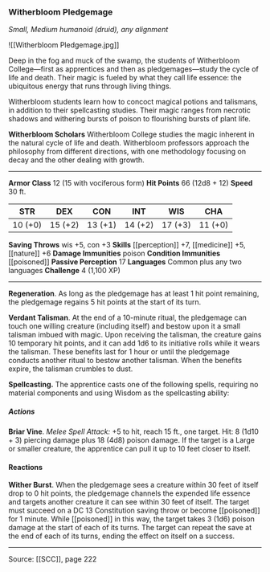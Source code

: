### Witherbloom Pledgemage
_Small, Medium humanoid (druid), any alignment_

![[Witherbloom Pledgemage.jpg]]

Deep in the fog and muck of the swamp, the students of Witherbloom College—first as apprentices and then as pledgemages—study the cycle of life and death. Their magic is fueled by what they call life essence: the ubiquitous energy that runs through living things.

Witherbloom students learn how to concoct magical potions and talismans, in addition to their spellcasting studies. Their magic ranges from necrotic shadows and withering bursts of poison to flourishing bursts of plant life.


**Witherbloom Scholars** Witherbloom College studies the magic inherent in the natural cycle of life and death. Witherbloom professors approach the philosophy from different directions, with one methodology focusing on decay and the other dealing with growth.





---

**Armor Class** 12 (15 with vociferous form)
**Hit Points** 66 (12d8 + 12)
**Speed** 30 ft.

| STR     | DEX     | CON     | INT     | WIS     | CHA     |
|---------|---------|---------|---------|---------|---------|
| 10 (+0) | 15 (+2) | 13 (+1) | 14 (+2) | 17 (+3) | 11 (+0) |

**Saving Throws** wis +5, con +3
**Skills** [[perception]] +7, [[medicine]] +5, [[nature]] +6
**Damage Immunities** poison
**Condition Immunities** [[poisoned]]
**Passive Perception** 17
**Languages** Common plus any two languages
**Challenge** 4 (1,100 XP)

---

**Regeneration**. As long as the pledgemage has at least 1 hit point remaining, the pledgemage regains 5 hit points at the start of its turn.

**Verdant Talisman**. At the end of a 10-minute ritual, the pledgemage can touch one willing creature (including itself) and bestow upon it a small talisman imbued with magic. Upon receiving the talisman, the creature gains 10 temporary hit points, and it can add 1d6 to its initiative rolls while it wears the talisman. These benefits last for 1 hour or until the pledgemage conducts another ritual to bestow another talisman. When the benefits expire, the talisman crumbles to dust.

**Spellcasting.** The apprentice casts one of the following spells, requiring no material components and using Wisdom as the spellcasting ability:

##### Actions
**Briar Vine**. _Melee Spell Attack:_ +5 to hit, reach 15 ft., one target. Hit: 8 (1d10 + 3) piercing damage plus 18 (4d8) poison damage. If the target is a Large or smaller creature, the apprentice can pull it up to 10 feet closer to itself.

#### Reactions
**Wither Burst**. When the pledgemage sees a creature within 30 feet of itself drop to 0 hit points, the pledgemage channels the expended life essence and targets another creature it can see within 30 feet of itself. The target must succeed on a DC 13 Constitution saving throw or become [[poisoned]] for 1 minute. While [[poisoned]] in this way, the target takes 3 (1d6) poison damage at the start of each of its turns. The target can repeat the save at the end of each of its turns, ending the effect on itself on a success.


---

Source: [[SCC]], page 222